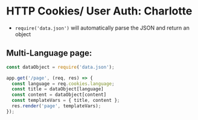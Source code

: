 # HTTP Cookies/ User Auth: Charlotte
* ```require('data.json')``` will automatically parse the JSON and return an object

## Multi-Language page:

```javascript
const dataObject = require('data.json');

app.get('/page', (req, res) => {
  const language = req.cookies.language;
  const title = dataObject[language]
  const content = dataObject[content]
  const templateVars = { title, content };
  res.render('page', templateVars);
});
```